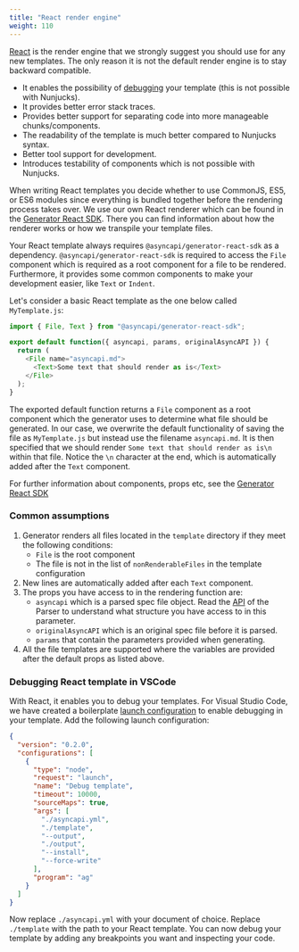 ```yaml
---
title: "React render engine"
weight: 110
---
```


[React](https://reactjs.org) is the render engine that we strongly suggest you should use for any new templates. The only reason it is not the default render engine is to stay backward compatible.

* It enables the possibility of [debugging](#debugging-react-template) your template (this is not possible with Nunjucks).
* It provides better error stack traces.
* Provides better support for separating code into more manageable chunks/components.
* The readability of the template is much better compared to Nunjucks syntax.
* Better tool support for development.
* Introduces testability of components which is not possible with Nunjucks.

When writing React templates you decide whether to use CommonJS, ES5, or ES6 modules since everything is bundled together before the rendering process takes over. We use our own React renderer which can be found in the [Generator React SDK](https://github.com/asyncapi/generator-react-sdk). 
There you can find information about how the renderer works or how we transpile your template files.

Your React template always requires `@asyncapi/generator-react-sdk` as a dependency. `@asyncapi/generator-react-sdk` is required to access the `File` component which is required as a root component for a file to be rendered. Furthermore, it provides some common components to make your development easier, like `Text` or `Indent`.

Let's consider a basic React template as the one below called `MyTemplate.js`:

```js
import { File, Text } from "@asyncapi/generator-react-sdk";

export default function({ asyncapi, params, originalAsyncAPI }) {
  return (
    <File name="asyncapi.md">
      <Text>Some text that should render as is</Text>
    </File>
  );
}
```

The exported default function returns a `File` component as a root component which the generator uses to determine what file should be generated. In our case, we overwrite the default functionality of saving the file as `MyTemplate.js` but instead use the filename `asyncapi.md`. It is then specified that we should render `Some text that should render as is\n` within that file. Notice the `\n` character at the end, which is automatically added after the `Text` component. 

For further information about components, props etc, see the [Generator React SDK](https://github.com/asyncapi/generator-react-sdk)

### Common assumptions

1. Generator renders all files located in the `template` directory if they meet the following conditions:
    - `File` is the root component
    - The file is not in the list of `nonRenderableFiles` in the template configuration
1. New lines are automatically added after each `Text` component.
1. The props you have access to in the rendering function are:
   - `asyncapi` which is a parsed spec file object. Read the [API](https://github.com/asyncapi/parser-js/blob/master/API.md#AsyncAPIDocument) of the Parser to understand what structure you have access to in this parameter.
   - `originalAsyncAPI` which is an original spec file before it is parsed. 
   - `params` that contain the parameters provided when generating.
1. All the file templates are supported where the variables are provided after the default props as listed above. 

### Debugging React template in VSCode

With React, it enables you to debug your templates. For Visual Studio Code, we have created a boilerplate [launch configuration](https://code.visualstudio.com/docs/editor/debugging#_launch-configurations) to enable debugging in your template. Add the following launch configuration:

```json
{
  "version": "0.2.0",
  "configurations": [
    {
      "type": "node",
      "request": "launch",
      "name": "Debug template",
      "timeout": 10000,
      "sourceMaps": true,
      "args": [
        "./asyncapi.yml",
        "./template",
        "--output",
        "./output",
        "--install",
        "--force-write"
      ],
      "program": "ag"
    }
  ]
}
```

Now replace `./asyncapi.yml` with your document of choice. Replace `./template` with the path to your React template. You can now debug your template by adding any breakpoints you want and inspecting your code.


